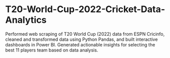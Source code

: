 # T20-World-Cup-2022-Cricket-Data-Analytics
Performed web scraping of T20 World Cup (2022) data from ESPN Cricinfo, cleaned and transformed data using Python Pandas, and built interactive dashboards in Power BI. Generated actionable insights for selecting the best 11 players team based on data analysis.
